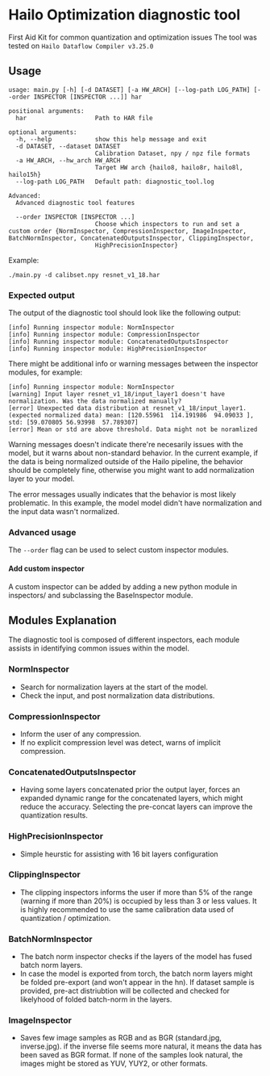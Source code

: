# Hailo Optimization diagnostic tool

First Aid Kit for common quantization and optimization issues
The tool was tested on `Hailo Dataflow Compiler v3.25.0`

## Usage

[//]: <> (markdown lacks the feature of embedding text from other file, maybe use rst files instead?)

```
usage: main.py [-h] [-d DATASET] [-a HW_ARCH] [--log-path LOG_PATH] [--order INSPECTOR [INSPECTOR ...]] har

positional arguments:
  har                   Path to HAR file

optional arguments:
  -h, --help            show this help message and exit
  -d DATASET, --dataset DATASET
                        Calibration Dataset, npy / npz file formats
  -a HW_ARCH, --hw_arch HW_ARCH
                        Target HW arch {hailo8, hailo8r, hailo8l, hailo15h}
  --log-path LOG_PATH   Default path: diagnostic_tool.log

Advanced:
  Advanced diagnostic tool features

  --order INSPECTOR [INSPECTOR ...]
                        Choose which inspectors to run and set a custom order {NormInspector, CompressionInspector, ImageInspector, BatchNormInspector, ConcatenatedOutputsInspector, ClippingInspector,
                        HighPrecisionInspector}
```

Example:

```
./main.py -d calibset.npy resnet_v1_18.har
```

### Expected output

The output of the diagnostic tool should look like the following output:

```
[info] Running inspector module: NormInspector
[info] Running inspector module: CompressionInspector
[info] Running inspector module: ConcatenatedOutputsInspector
[info] Running inspector module: HighPrecisionInspector
```

There might be additional info or warning messages between the inspector modules, for example:

```
[info] Running inspector module: NormInspector
[warning] Input layer resnet_v1_18/input_layer1 doesn't have normalization. Was the data normalized manually?
[error] Unexpected data distribution at resnet_v1_18/input_layer1. (expected normalized data) mean: [120.55961  114.191986  94.09033 ], std: [59.070805 56.93998  57.789307]
[error] Mean or std are above threshold. Data might not be noramlized
```

Warning messages doesn't indicate there're necesarily issues with the model, but it warns about non-standard behavior. In the current example, if the data is being normalized outside of the Hailo pipeline, the behavior should be completely fine, otherwise you might want to add normalization layer to your model.

The error messages usually indicates that the behavior is most likely problematic. In this example, the model model didn't have normalization and the input data wasn't normalized.

### Advanced usage

The `--order` flag can be used to select custom inspector modules.

#### Add custom inspector

A custom inspector can be added by adding a new python module in inspectors/ and subclassing the BaseInspector module.

## Modules Explanation

The diagnostic tool is composed of different inspectors, each module assists in identifying common issues within the model.

### NormInspector

- Search for normalization layers at the start of the model.
- Check the input, and post normalization data distributions.

### CompressionInspector

- Inform the user of any compression.
- If no explicit compression level was detect, warns of implicit compression.

### ConcatenatedOutputsInspector

- Having some layers concatenated prior the output layer, forces an expanded dynamic range for the concatenated layers, which might reduce the accuracy. Selecting the pre-concat layers can improve the quantization results.

### HighPrecisionInspector

- Simple heurstic for assisting with 16 bit layers configuration

[//]: <> (Should use the advanced LAT results, or maybe 2 different inspectors?)

### ClippingInspector

- The clipping inspectors informs the user if more than 5% of the range (warning if more than 20%) is occupied by less than 3 or less values. It is highly recommended to use the same calibration data used of quantization / optimization. 

### BatchNormInspector

- The batch norm inspector checks if the layers of the model has fused batch norm layers.
- In case the model is exported from torch, the batch norm layers might be folded pre-export (and won't appear in the hn). If dataset sample is provided, pre-act distriubtion will be collected and checked for likelyhood of folded batch-norm in the layers.

### ImageInspector

- Saves few image samples as RGB and as BGR (standard.jpg, inverse.jpg). if the inverse file seems more natural, it means the data has been saved as BGR format. If none of the samples look natural, the images might be stored as YUV, YUY2, or other formats.
